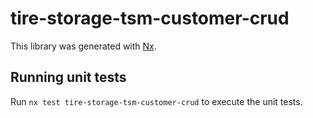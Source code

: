 # tire-storage-tsm-customer-crud

This library was generated with [Nx](https://nx.dev).

## Running unit tests

Run `nx test tire-storage-tsm-customer-crud` to execute the unit tests.
